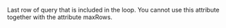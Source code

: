  Last row of query that is included in the loop. You cannot use this attribute together with the attribute maxRows.